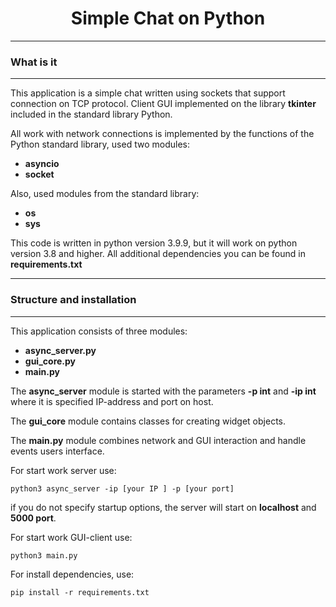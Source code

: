 <h1 align="center">Simple Chat on Python</h1>

___
### What is it 
___
<p>This application is a simple chat written using sockets that support connection on TCP  protocol.
Client GUI implemented on the library <b>tkinter</b> included in the standard library Python.</p>

<p>All work with network connections is implemented by the functions of the Python standard library, used two modules:</p>
<ul>
    <li><b>asyncio</b></li>
    <li><b>socket</b></li>
</ul>
<p>Also, used modules from the standard library:</p>
<ul>
    <li><b>os</b></li>
    <li><b>sys</b></li>
</ul>
<p>This code is written in python version 3.9.9, but it will work on python version 3.8 and higher.
All additional dependencies you can be found in <b>requirements.txt</b></p>

___
### Structure and installation
___

<p>This application consists of three modules:</p>
<ul>
    <li><b>async_server.py</b></li>
    <li><b>gui_core.py</b></li>
    <li><b>main.py</b></li>
</ul>
<p>The <b>async_server</b> module is started with the parameters
<b>-p int</b> and <b>-ip int</b> where it is specified IP-address
and port on host.</p>  

<p>The <b>gui_core</b> module contains classes for creating widget objects.</p>
<p>The <b>main.py</b> module combines network and GUI interaction and handle events users interface.
</p>

<p>For start work server use:</p>

```
python3 async_server -ip [your IP ] -p [your port]
```
if you do not specify startup options, the server will start on
<b>localhost</b> and <b>5000 port</b>.

<p>For start work GUI-client use:</p>

```
python3 main.py
```
<p>For install  dependencies, use:</p>

```
pip install -r requirements.txt
```
